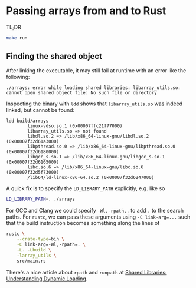 # Passing arrays from and to Rust

TL;DR

```bash
make run
```

## Finding the shared object

After linking the executable, it may still fail at runtime with an error like the following:

```
./arrays: error while loading shared libraries: libarray_utils.so: cannot open shared object file: No such file or directory
```

Inspecting the binary with `ldd` shows that `libarray_utils.so` was indeed linked,
but cannot be found:

```
ldd build/arrays
        linux-vdso.so.1 (0x00007ffc21f77000)
        libarray_utils.so => not found
        libdl.so.2 => /lib/x86_64-linux-gnu/libdl.so.2 (0x00007f32d61a3000)
        libpthread.so.0 => /lib/x86_64-linux-gnu/libpthread.so.0 (0x00007f32d6180000)
        libgcc_s.so.1 => /lib/x86_64-linux-gnu/libgcc_s.so.1 (0x00007f32d6165000)
        libc.so.6 => /lib/x86_64-linux-gnu/libc.so.6 (0x00007f32d5f73000)
        /lib64/ld-linux-x86-64.so.2 (0x00007f32d6247000)
```

A quick fix is to specify the `LD_LIBRARY_PATH` explicitly, e.g. like so

```bash
LD_LIBRARY_PATH=. ./arrays 
```

For GCC and Clang we could specify `-Wl,-rpath,.` to add `.` to the search paths.
For `rustc`, we can pass these arguments using `-C link-arg=...` such that
the build instruction becomes something along the lines of

```bash
rustc \
    --crate-type=bin \
    -C link-arg=-Wl,-rpath=. \
    -L. -Lbuild \
    -larray_utils \
    src/main.rs
```

There's a nice article about `rpath` and `runpath` at [Shared Libraries: Understanding Dynamic Loading](https://amir.rachum.com/blog/2016/09/17/shared-libraries/).
